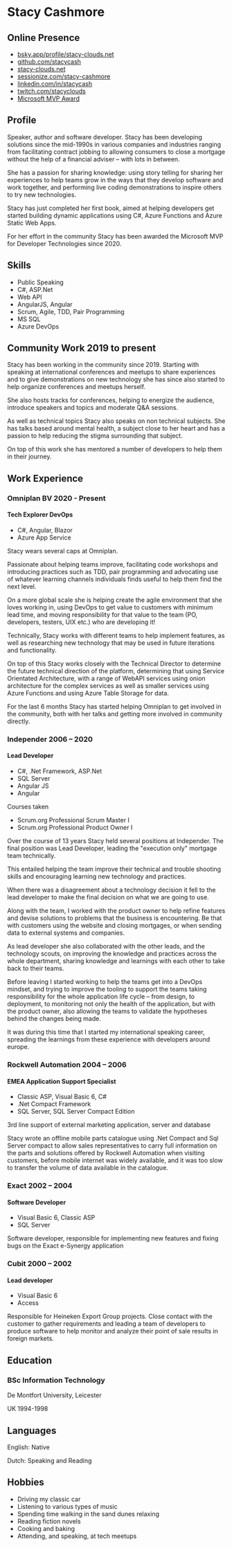 # Stacy Cashmore

## Online Presence

* [bsky.app/profile/stacy-clouds.net](https://bsky.app/profile/stacy-clouds.net)
* [github.com/stacycash](https://github.com/stacycash)
* [stacy-clouds.net](https://stacy-clouds.net)
* [sessionize.com/stacy-cashmore](https://sessionize.com/stacy-cashmore)
* [linkedin.com/in/stacycash](https://www.linkedin.com/in/stacycash)
* [twitch.com/stacyclouds](https://twitch.com/stacyclouds)
* [Microsoft MVP Award](https://mvp.microsoft.com/en-us/PublicProfile/5003925?fullName=Stacy%20%20Cashmore)

## Profile

Speaker, author and software developer. Stacy has been developing solutions since the mid-1990s in various companies and industries ranging from facilitating contract jobbing to allowing consumers to close a mortgage without the help of a financial adviser – with lots in between.

She has a passion for sharing knowledge: using story telling for sharing her experiences to help teams grow in the ways that they develop software and work together, and performing live coding demonstrations to inspire others to try new technologies.

Stacy has just completed her first book, aimed at helping developers get started building dynamic applications using C#, Azure Functions and Azure Static Web Apps.

For her effort in the community Stacy has been awarded the Microsoft MVP for Developer Technologies since 2020.

## Skills

* Public Speaking
* C#, ASP.Net
* Web API
* AngularJS, Angular
* Scrum, Agile, TDD, Pair Programming
* MS SQL
* Azure DevOps

## Community Work 2019 to present

Stacy has been working in the community since 2019. Starting with speaking at international conferences and meetups to share experiences and to give demonstrations on new technology she has since also started to help organize conferences and meetups herself.

She also hosts tracks for conferences, helping to energize the audience, introduce speakers and topics and moderate Q&A sessions.

As well as technical topics Stacy also speaks on non technical subjects. She has talks based around mental health, a subject close to her heart and has a passion to help reducing the stigma surrounding that subject.

On top of this work she has mentored a number of developers to help them in their journey.

## Work Experience

### Omniplan BV 2020 - Present

#### Tech Explorer DevOps

* C#, Angular, Blazor
* Azure App Service

Stacy wears several caps at Omniplan.

Passionate about helping teams improve, facilitating code workshops and introducing practices such as TDD, pair programming and advocating use of whatever learning channels individuals finds useful to help them find the next level. 

On a more global scale she is helping create the agile environment that she loves working in, using DevOps to get value to customers with minimum lead time, and moving responsibility for that value to the team (PO, developers, testers, UIX etc.) who are developing it!

Technically, Stacy works with different teams to help implement features, as well as researching new technology that may be used in future iterations and functionality.

On top of this Stacy works closely with the Technical Director to determine the future technical direction of the platform, determining that using Service Orientated Architecture, with a range of WebAPI services using onion architecture for the complex services as well as smaller services using Azure Functions and using Azure Table Storage for data.

For the last 6 months Stacy has started helping Omniplan to get involved in the community, both with her talks and getting more involved in community directly.

### Independer 2006 – 2020

#### Lead Developer

* C#, .Net Framework, ASP.Net
* SQL Server
* Angular JS
* Angular

Courses taken

* Scrum.org Professional Scrum Master I
* Scrum.org Professional Product Owner I

Over the course of 13 years Stacy held several positions at Independer.
The final position was Lead Developer, leading the "execution only" mortgage team technically.

This entailed helping the team improve their technical and trouble shooting skills and encouraging learning new technology and practices.

When there was a disagreement about a technology decision it fell to the lead developer to make the final decision on what we are going to use.

Along with the team, I worked with the product owner to help refine features and devise solutions to problems that the business is encountering. Be that with customers using the website and closing mortgages, or when sending data to external systems and companies.

As lead developer she also collaborated with the other leads, and the technology scouts, on improving the knowledge and practices across the whole department, sharing knowledge and learnings with each other to take back to their teams.

Before leaving I started working to help the teams get into a DevOps mindset, and trying to improve the tooling to support the teams taking responsibility for the whole application life cycle – from design, to deployment, to monitoring not only the health of the application, but with the product owner, also allowing the teams to validate the hypotheses behind the changes being made.

It was during this time that I started my international speaking career, spreading the learnings from these experience with developers around europe.

### Rockwell Automation 2004 – 2006

#### EMEA Application Support Specialist

* Classic ASP, Visual Basic 6, C#
* .Net Compact Framework
* SQL Server, SQL Server Compact Edition

3rd line support of external marketing application, server and database

Stacy wrote an offline mobile parts catalogue using .Net Compact and Sql Server compact to allow sales representatives to carry full information on the parts and solutions offered by Rockwell Automation when visiting customers, before mobile internet was widely available, and it was too slow to transfer the volume of data available in the catalogue.

### Exact 2002 – 2004

#### Software Developer

* Visual Basic 6, Classic ASP
* SQL Server

Software developer, responsible for implementing new features and fixing bugs on the Exact e-Synergy application

### Cubit 2000 – 2002

#### Lead developer

* Visual Basic 6
* Access

Responsible for Heineken Export Group projects. Close contact with the customer to gather requirements and leading a team of developers to produce software to help monitor and analyze their point of sale results in foreign markets.

## Education

### BSc Information Technology

De Montfort University, Leicester

UK 1994-1998

## Languages

English: Native

Dutch: Speaking and Reading

## Hobbies

* Driving my classic car
* Listening to various types of music
* Spending time walking in the sand dunes relaxing
* Reading fiction novels
* Cooking and baking
* Attending, and speaking, at tech meetups
